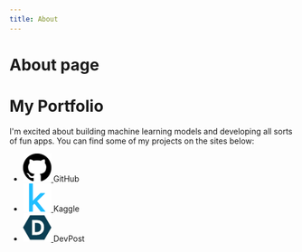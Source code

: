 ```yaml
---
title: About
---
```

# About page

<h1>My Portfolio</h1>

I'm excited about building machine learning models and developing all sorts of fun apps. You can find some of my projects on the sites below:

<div id="icon_list" class="wrapper">
<ul>
<li><a href="https://github.com/ZiweiGu/">
<img src="/assets/images/github.png" alt="GitHub Icon" width = "50" height = "50">
</a>GitHub</li>
<li><a href="https://www.kaggle.com/ziweigu/">
<img src="/assets/images/kaggle.png" alt="Kaggle Icon" width = "50" height = "50">
</a>Kaggle</li>
<li><a href="https://devpost.com/ZiweiGu?ref_content=user-portfolio&ref_feature=portfolio&ref_medium=global-nav/">
<img src="/assets/images/devpost.jpg" alt="DevPost Icon" width = "50" height = "50">
</a>DevPost</li>
</ul>

<div class="push"></div>
</div>
